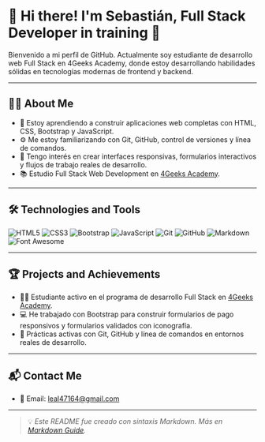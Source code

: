 # 👋 Hi there! I'm Sebastián, Full Stack Developer in training 🚀

Bienvenido a mi perfil de GitHub. Actualmente soy estudiante de desarrollo web Full Stack en 4Geeks Academy, donde estoy desarrollando habilidades sólidas en tecnologías modernas de frontend y backend.

---

## 👨‍💻 About Me

- 🔭 Estoy aprendiendo a construir aplicaciones web completas con HTML, CSS, Bootstrap y JavaScript.
- ⚙️ Me estoy familiarizando con Git, GitHub, control de versiones y línea de comandos.
- 🎯 Tengo interés en crear interfaces responsivas, formularios interactivos y flujos de trabajo reales de desarrollo.
- 📚 Estudio Full Stack Web Development en [4Geeks Academy](https://4geeksacademy.com/).

---

## 🛠️ Technologies and Tools

![HTML5](https://img.shields.io/badge/-HTML5-E34F26?style=flat&logo=html5&logoColor=white)
![CSS3](https://img.shields.io/badge/-CSS3-1572B6?style=flat&logo=css3&logoColor=white)
![Bootstrap](https://img.shields.io/badge/-Bootstrap-7952B3?style=flat&logo=bootstrap&logoColor=white)
![JavaScript](https://img.shields.io/badge/-JavaScript-F7DF1E?style=flat&logo=javascript&logoColor=black)
![Git](https://img.shields.io/badge/-Git-F05032?style=flat&logo=git&logoColor=white)
![GitHub](https://img.shields.io/badge/-GitHub-181717?style=flat&logo=github&logoColor=white)
![Markdown](https://img.shields.io/badge/-Markdown-000000?style=flat&logo=markdown&logoColor=white)
![Font Awesome](https://img.shields.io/badge/-FontAwesome-339AF0?style=flat&logo=font-awesome&logoColor=white)

---

## 🏆 Projects and Achievements

- 👨‍🏫 Estudiante activo en el programa de desarrollo Full Stack en [4Geeks Academy](https://4geeksacademy.com/).
- 💻 He trabajado con Bootstrap para construir formularios de pago responsivos y formularios validados con iconografía.
- 🔧 Prácticas activas con Git, GitHub y línea de comandos en entornos reales de desarrollo.

---

## 📬 Contact Me

- 📧 Email: [leal47164@gmail.com](mailto:leal47164@gmail.com)

---

> 💡 *Este README fue creado con sintaxis Markdown. Más en [Markdown Guide](https://www.markdownguide.org/basic-syntax/).*
